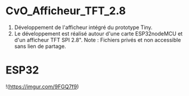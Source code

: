 # CvO_Afficheur_TFT_2.8
1. Développement de l'afficheur intégré du prototype Tiny.
2. Le développement est réalisé autour d'une carte ESP32nodeMCU et d'un afficheur TFT SPI 2.8".
Note : Fichiers privés et non accessible sans lien de partage.

# ESP32 

!(https://imgur.com/9FGQ7f9)
